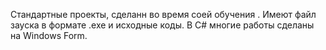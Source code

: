 Стандартные проекты, сделанн во время соей обучения . Имеют файл зауска в формате .exe и исходные коды. В C# многие работы сделаны на Windows Form.
